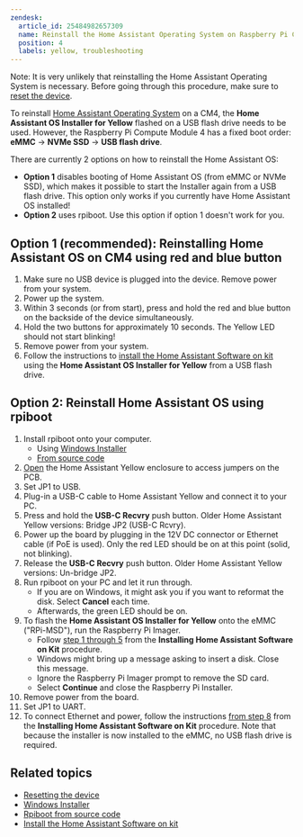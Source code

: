 ```yaml
---
zendesk:
  article_id: 25484982657309
  name: Reinstall the Home Assistant Operating System on Raspberry Pi CM4
  position: 4
  labels: yellow, troubleshooting
---
```


Note: It is very unlikely that reinstalling the Home Assistant Operating System is necessary. Before going through this procedure, make sure to [reset the device](/hc/en-us/articles/25463622043165-Resetting-the-device).

To reinstall [Home Assistant Operating System](https://www.home-assistant.io/docs/glossary/#home-assistant-operating-system) on a CM4, the **Home Assistant OS Installer for Yellow** flashed on a USB flash drive needs to be used. However, the Raspberry Pi Compute Module 4 has a fixed boot order: **eMMC** -> **NVMe SSD** -> **USB flash drive**.

There are currently 2 options on how to reinstall the Home Assistant OS:

- **Option 1** disables booting of Home Assistant OS (from eMMC or NVMe SSD), which makes it possible to start the Installer again from a USB flash drive. This option only works if you currently have Home Assistant OS installed!
- **Option 2** uses rpiboot. Use this option if option 1 doesn't work for you.

## Option 1 (recommended): Reinstalling Home Assistant OS on CM4 using red and blue button

1. Make sure no USB device is plugged into the device. Remove power from your system.
2. Power up the system.
3. Within 3 seconds (or from start), press and hold the red and blue button on the backside of the device simultaneously.
4. Hold the two buttons for approximately 10 seconds. The Yellow LED should not start blinking!
5. Remove power from your system.
6. Follow the instructions to [install the Home Assistant Software on kit](/hc/en-us/articles/25298668266269-Home-Assistant-Yellow-Kit-with-CM4-and-optional-NVMe) using the **Home Assistant OS Installer for Yellow** from a USB flash drive.

## Option 2: Reinstall Home Assistant OS using rpiboot

1. Install rpiboot onto your computer.
   - Using [Windows Installer](https://github.com/raspberrypi/usbboot/raw/master/win32/rpiboot_setup.exe)
   - [From source code](https://github.com/raspberrypi/usbboot?tab=readme-ov-file#building)
2. [Open](/hc/en-us/articles/25298668266269-Home-Assistant-Yellow-Kit-with-CM4-and-optional-NVMe) the Home Assistant Yellow enclosure to access jumpers on the PCB.
3. Set JP1 to USB.
4. Plug-in a USB-C cable to Home Assistant Yellow and connect it to your PC.
5. Press and hold the **USB-C Recvry** push button. Older Home Assistant Yellow versions: Bridge JP2 (USB-C Rcvry).
6. Power up the board by plugging in the 12V DC connector or Ethernet cable (if PoE is used). Only the red LED should be on at this point (solid, not blinking).
7. Release the **USB-C Recvry** push button. Older Home Assistant Yellow versions: Un-bridge JP2.
8. Run rpiboot on your PC and let it run through.
   - If you are on Windows, it might ask you if you want to reformat the disk. Select **Cancel** each time.
   - Afterwards, the green LED should be on.
9. To flash the **Home Assistant OS Installer for Yellow** onto the eMMC ("RPi-MSD"), run the Raspberry Pi Imager.
   - Follow [step 1 through 5](/hc/en-us/articles/25298668266269-Home-Assistant-Yellow-Kit-with-CM4-and-optional-NVMe) from the **Installing Home Assistant Software on Kit** procedure.
   - Windows might bring up a message asking to insert a disk. Close this message.
   - Ignore the Raspberry Pi Imager prompt to remove the SD card.
   - Select **Continue** and close the Raspberry Pi Installer.
10. Remove power from the board.
11. Set JP1 to UART.
12. To connect Ethernet and power, follow the instructions [from step 8](/hc/en-us/articles/25298668266269-Home-Assistant-Yellow-Kit-with-CM4-and-optional-NVMe) from the **Installing Home Assistant Software on Kit** procedure. Note that because the installer is now installed to the eMMC, no USB flash drive is required.

## Related topics

- [Resetting the device](/hc/en-us/articles/25463622043165-Resetting-the-device)
- [Windows Installer](https://github.com/raspberrypi/usbboot/raw/master/win32/rpiboot_setup.exe)
- [Rpiboot from source code](https://github.com/raspberrypi/usbboot?tab=readme-ov-file#building)
- [Install the Home Assistant Software on kit](/hc/en-us/articles/25298668266269-Home-Assistant-Yellow-Kit-with-CM4-and-optional-NVMe)

